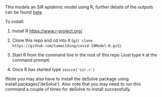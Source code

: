 This models an SIR epidemic model using R, further details of the outputs can be found [here](https://tjwilding.wordpress.com/2020/03/20/epidemic-modelling-of-covid-19-in-the-uk-using-an-sir-model/)

To install:

1. Install R
https://www.r-project.org/

2. Clone this repo and cd into it (```git clone https://github.com/tomwilding/covid-19Model-R.git```).

3. Start R from the command line in the root of this repo (Just type ```R``` at the command prompt)

4. Once R has started type ```source('sir.r')```

(Note you may also have to install the deSolve package using install.packages('deSolve'). Also note that you may need to run this command a couple of times for deSolve to install successfully.
